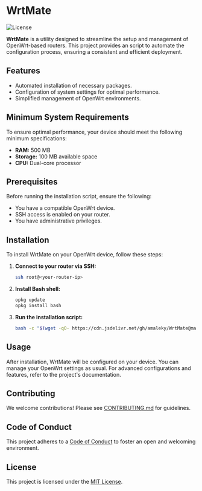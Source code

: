 # WrtMate

![License](https://img.shields.io/github/license/amaleky/WrtMate)

**WrtMate** is a utility designed to streamline the setup and management of OpenWrt-based routers. This project provides an script to automate the configuration process, ensuring a consistent and efficient deployment.

## Features

- Automated installation of necessary packages.
- Configuration of system settings for optimal performance.
- Simplified management of OpenWrt environments.

## Minimum System Requirements

To ensure optimal performance, your device should meet the following minimum specifications:

- **RAM:** 500 MB
- **Storage:** 100 MB available space
- **CPU:** Dual-core processor

## Prerequisites

Before running the installation script, ensure the following:

- You have a compatible OpenWrt device.
- SSH access is enabled on your router.
- You have administrative privileges.

## Installation

To install WrtMate on your OpenWrt device, follow these steps:

1. **Connect to your router via SSH:**

   ```bash
   ssh root@<your-router-ip>
   ```

2. **Install Bash shell:**

   ```bash
   opkg update
   opkg install bash
   ```

3. **Run the installation script:**

   ```bash
   bash -c "$(wget -qO- https://cdn.jsdelivr.net/gh/amaleky/WrtMate@main/install.sh)"
   ```

## Usage

After installation, WrtMate will be configured on your device. You can manage your OpenWrt settings as usual. For advanced configurations and features, refer to the project's documentation.

## Contributing

We welcome contributions! Please see [CONTRIBUTING.md](CONTRIBUTING.md) for guidelines.

## Code of Conduct

This project adheres to a [Code of Conduct](CODE_OF_CONDUCT.md) to foster an open and welcoming environment.

## License

This project is licensed under the [MIT License](LICENSE).
